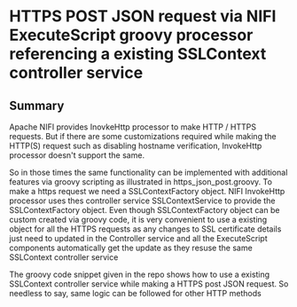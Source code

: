 
# HTTPS POST JSON request via NIFI ExecuteScript groovy processor referencing a existing SSLContext controller service 

## Summary

Apache NIFI provides InovkeHttp processor to make HTTP / HTTPS requests. But if there are some customizations required while making the HTTP(S) request such as disabling hostname verification, InvokeHttp processor doesn't support the same. 

So in those times the same functionality can be implemented with additional features via groovy scripting as illustrated in https_json_post.groovy. To make a https request we need a SSLContextFactory object. NIFI InvokeHttp processor uses thes controller service SSLContextService to provide the SSLContextFactory object. Even though SSLContextFactory object can be custom created via groovy code, it is very convenient to use a existing object for all the HTTPS requests as any changes to SSL certificate details just need to updated in the Controller service and all the ExecuteScript components automatically get the update as they resuse the same SSLContext controller service 

The groovy code snippet given in the repo shows how to use a existing SSLContext controller service while making a HTTPS post JSON request. So needless to say, same logic can be followed for other HTTP methods 
